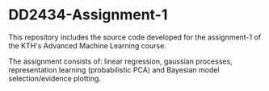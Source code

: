# DD2434-Assignment-1

This repository includes the source code developed for the assignment-1 of the KTH's Advanced Machine Learning course.

The assignment consists of: linear regression, gaussian processes, representation learning (probabilistic PCA) and Bayesian model selection/evidence plotting.

